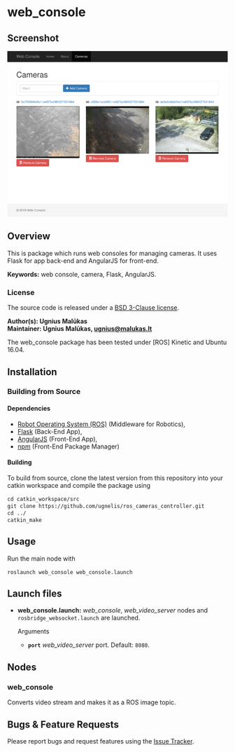 # web_console

## Screenshot

![Screenshot](screenshot.png)

## Overview

This is package which runs web consoles for managing cameras. It uses Flask for app back-end and AngularJS for front-end.

**Keywords:** web console, camera, Flask, AngularJS.

### License

The source code is released under a [BSD 3-Clause license](LICENSE).

**Author(s): Ugnius Malūkas  
Maintainer: Ugnius Malūkas, ugnius@malukas.lt**

The web_console package has been tested under [ROS] Kinetic and Ubuntu 16.04.

## Installation

### Building from Source

#### Dependencies

- [Robot Operating System (ROS)] (Middleware for Robotics),
- [Flask] (Back-End App),
- [AngularJS] (Front-End App),
- [npm] (Front-End Package Manager)


#### Building

To build from source, clone the latest version from this repository into your catkin workspace and compile the package using

	cd catkin_workspace/src
	git clone https://github.com/ugnelis/ros_cameras_controller.git
	cd ../
	catkin_make


## Usage

Run the main node with

	roslaunch web_console web_console.launch


## Launch files

* **web_console.launch:** *web_console*, *web_video_server* nodes and `rosbridge_websocket.launch` are launched.
    
    Arguments

    - **`port`** *web_video_server* port. Default: `8080`.


## Nodes

### web_console

Converts video stream and makes it as a ROS image topic.


## Bugs & Feature Requests

Please report bugs and request features using the [Issue Tracker](https://github.com/ugnelis/ros-cameras-controller/issues).


[Robot Operating System (ROS)]: http://www.ros.org
[Flask]: http://flask.pocoo.org
[npm]: https://www.npmjs.com
[AngularJS]: https://angularjs.org
